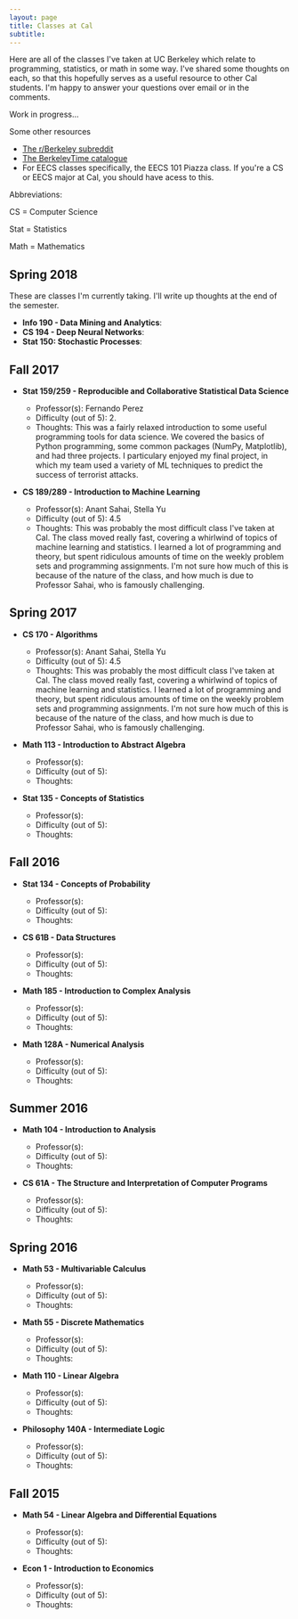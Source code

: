 ```yaml
---
layout: page
title: Classes at Cal
subtitle: 
---
```


Here are all of the classes I've taken at UC Berkeley which relate to programming, statistics, or math in some way. I've shared some thoughts on each, so that this hopefully serves as a useful resource to other Cal students. I'm happy to answer your questions over email or in the comments. 

Work in progress...

Some other resources 
* [The r/Berkeley subreddit](https://www.reddit.com/r/berkeley/)
* [The BerkeleyTime catalogue](http://www.berkeleytime.com/catalog/)
* For EECS classes specifically, the EECS 101 Piazza class. If you're a CS or EECS major at Cal, you should have acess to this. 

Abbreviations:

CS = Computer Science 

Stat = Statistics 

Math = Mathematics

## Spring 2018

These are classes I'm currently taking. I'll write up thoughts at the end of the semester. 

* **Info 190 - Data Mining and Analytics**: 
* **CS 194 - Deep Neural Networks**: 
* **Stat 150: Stochastic Processes**: 


## Fall 2017

* **Stat 159/259 - Reproducible and Collaborative Statistical Data Science**
	* Professor(s): Fernando Perez
	* Difficulty (out of 5): 2. 
	* Thoughts: This was a fairly relaxed introduction to some useful programming tools for data science. We covered the basics of Python programming, some common packages (NumPy, Matplotlib), and had three projects. I particulary enjoyed my final project, in which my team used a variety of ML techniques to predict the success of terrorist attacks. 

* **CS 189/289 - Introduction to Machine Learning**
	* Professor(s): Anant Sahai, Stella Yu
	* Difficulty (out of 5): 4.5
	* Thoughts: This was probably the most difficult class I've taken at Cal. The class moved really fast, covering a whirlwind of topics of machine learning and statistics. I learned a lot of programming and theory, but spent ridiculous amounts of time on the weekly problem sets and programming assignments. I'm not sure how much of this is because of the nature of the class, and how much is due to Professor Sahai, who is famously challenging. 

## Spring 2017

* **CS 170 - Algorithms**
	* Professor(s): Anant Sahai, Stella Yu
	* Difficulty (out of 5): 4.5
	* Thoughts: This was probably the most difficult class I've taken at Cal. The class moved really fast, covering a whirlwind of topics of machine learning and statistics. I learned a lot of programming and theory, but spent ridiculous amounts of time on the weekly problem sets and programming assignments. I'm not sure how much of this is because of the nature of the class, and how much is due to Professor Sahai, who is famously challenging. 

* **Math 113 - Introduction to Abstract Algebra**
	* Professor(s): 
	* Difficulty (out of 5): 
	* Thoughts:

* **Stat 135 - Concepts of Statistics** 
	* Professor(s): 
	* Difficulty (out of 5): 
	* Thoughts:

## Fall 2016

* **Stat 134 - Concepts of Probability** 
	* Professor(s): 
	* Difficulty (out of 5): 
	* Thoughts:

* **CS 61B - Data Structures**
	* Professor(s): 
	* Difficulty (out of 5): 
	* Thoughts:

* **Math 185 - Introduction to Complex Analysis**
	* Professor(s): 
	* Difficulty (out of 5): 
	* Thoughts:

* **Math 128A - Numerical Analysis**
	* Professor(s): 
	* Difficulty (out of 5): 
	* Thoughts:

## Summer 2016 

* **Math 104 - Introduction to Analysis**
	* Professor(s): 
	* Difficulty (out of 5): 
	* Thoughts:

* **CS 61A - The Structure and Interpretation of Computer Programs**
	* Professor(s): 
	* Difficulty (out of 5): 
	* Thoughts:

## Spring 2016 

* **Math 53 - Multivariable Calculus**
	* Professor(s): 
	* Difficulty (out of 5): 
	* Thoughts:

* **Math 55 - Discrete Mathematics**
	* Professor(s): 
	* Difficulty (out of 5): 
	* Thoughts:

* **Math 110 - Linear Algebra**
	* Professor(s): 
	* Difficulty (out of 5): 
	* Thoughts:

* **Philosophy 140A - Intermediate Logic**
	* Professor(s): 
	* Difficulty (out of 5): 
	* Thoughts:

## Fall 2015 

* **Math 54 - Linear Algebra and Differential Equations**
	* Professor(s): 
	* Difficulty (out of 5): 
	* Thoughts:

* **Econ 1 - Introduction to Economics** 
	* Professor(s): 
	* Difficulty (out of 5): 
	* Thoughts:
